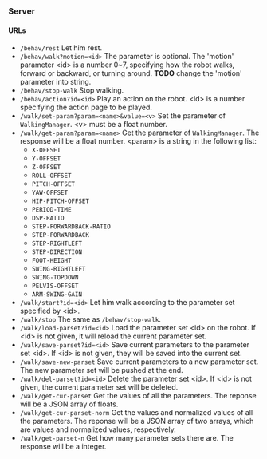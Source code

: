 ### Server

#### URLs

 * `/behav/rest` Let him rest.
 * `/behav/walk?motion=<id>` The parameter is optional. The 'motion' parameter &lt;id&gt; is a number 0~7, specifying how the robot walks, forward or backward, or turning around. **TODO** change the 'motion' parameter into string.
 * `/behav/stop-walk` Stop walking.
 * `/behav/action?id=<id>` Play an action on the robot. &lt;id&gt; is a number specifying the action page to be played.
 * `/walk/set-param?param=<name>&value=<v>` Set the parameter of `WalkingManager`. &lt;v&gt; must be a float number.
 * `/walk/get-param?param=<name>` Get the parameter of `WalkingManager`. The response will be a float number. &lt;param&gt; is a string in the following list:
     - `X-OFFSET`
     - `Y-OFFSET`
     - `Z-OFFSET`
     - `ROLL-OFFSET`
     - `PITCH-OFFSET`
     - `YAW-OFFSET`
     - `HIP-PITCH-OFFSET`
     - `PERIOD-TIME`
     - `DSP-RATIO`
     - `STEP-FORWARDBACK-RATIO`
     - `STEP-FORWARDBACK`
     - `STEP-RIGHTLEFT`
     - `STEP-DIRECTION`
     - `FOOT-HEIGHT`
     - `SWING-RIGHTLEFT`
     - `SWING-TOPDOWN`
     - `PELVIS-OFFSET`
     - `ARM-SWING-GAIN`
 * `/walk/start?id=<id>` Let him walk according to the parameter set specified by &lt;id&gt;.
 * `/walk/stop` The same as `/behav/stop-walk`.
 * `/walk/load-parset?id=<id>` Load the parameter set &lt;id&gt; on the robot. If &lt;id&gt; is not given, it will reload the current parameter set.
 * `/walk/save-parset?id=<id>` Save current parameters to the parameter set &lt;id&gt;. If &lt;id&gt; is not given, they will be saved into the current set.
 * `/walk/save-new-parset` Save current parameters to a new parameter set. The new parameter set will be pushed at the end.
 * `/walk/del-parset?id=<id>` Delete the parameter set &lt;id&gt;. If &lt;id&gt; is not given, the current parameter set will be deleted.
 * `/walk/get-cur-parset` Get the values of all the parameters. The reponse will be a JSON array of floats.
 * `/walk/get-cur-parset-norm` Get the values and normalized values of all the parameters. The reponse will be a JSON array of two arrays, which are values and normalized values, respectively.
 * `/walk/get-parset-n` Get how many parameter sets there are. The response will be a integer.
